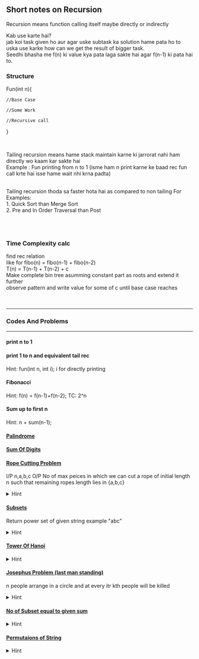 ## Short notes on Recursion


Recursion means function calling itself maybe directly or indirectly <br>

Kab use karte hai? <br>
jab koi task given ho aur agar uske subtask ka solution hame pata ho to uska use karke how can we get the result of bigger task.
<br>
Seedhi bhasha me f(n) ki value kya pata laga sakte hai agar f(n-1) ki pata hai to.<br>

### Structure
Fun(int n){

    //Base Case

    //Some Work

    //Recursive call

}

<br>

Tailing recursion means hame stack maintain karne ki jarrorat nahi ham directly wo kaam kar sakte hai 
<br>
Example : Fun printing from n to 1 (isme ham n print karne ke baad rec fun call krte hai isse hame wait nhi krna padta)<br>

<br>
Tailing recursion thoda sa faster hota hai as compared to non tailing For Examples: <br>
1. Quick Sort than Merge Sort <br>
2. Pre and In Order Traversal than Post<br>

<br><br>

### Time Complexity calc<br>
find rec relation <br>
like for fibo(n) = fibo(n-1) + fibo(n-2) <br>
T(n) = T(n-1) + T(n-2) + c <br>
Make complete bin tree asumming constant part as roots and extend it further <br>
observe pattern and write value for some of c until base case reaches<br><br><br>


--- 
### Codes And Problems<br>
--- 

#### print n to 1
#### print 1 to n and equivalent tail rec 
Hint: fun(int n, int i); i for directly printing<br>
#### Fibonacci
Hint: f(n) = f(n-1)+f(n-2); TC: 2^n<br>
#### Sum up to first n
Hint: n + sum(n-1);

#### [Palindrome](codes/Recursion/PalindromeRCrsn.cpp)

#### [Sum Of Digits](codes/Recursion/SumOfDigitsRcrsn.cpp)

#### [Rope Cutting Problem](codes/Recursion/RopeCuttingRcrsn.cpp)


I/P n,a,b,c 
O/P No of max peices in which we can cut a rope of initial length n such that remaining ropes length lies in {a,b,c} 

<details>
<summary>Hint</summary>

    Base Case n==0 return 0; And n<0 return -1;
    ways(n,a,b,c) will call 
    res = max of the three ways (n-a,a,b,c), (n-b,a,b,c) and (n-c,a,b,c) 
    if all will return -1 then cuts are invalid simply return -1;
    return 1 + res;
</details>

#### [Subsets](codes/Recursion/SubsetRcrsn.cpp)
Return power set of given string example "abc" 

<details>
<summary>Hint</summary>

    Two rec calls for subset(str,newstr,i)
    First: subset(str,newstr,i+1);
    Second: subset(str,newstr+str[i],i+1)
</details>

#### [Tower Of Hanoi](codes/Recursion/TowerOfHanoi.cpp)
<details>
<summary>Hint</summary>
<br>

    Hint: Fun is(n,src,hlp,dst)
    BaseCase: if(n == 1) print src to dst

    Two rec call 
    First: first move from src to hlp using dst
    Between this print src to dst;
    Second: move from hlp to dst using src

    T(n) = 2T(n-1) + c
</details>

#### [Josephus Problem (last man standing)](codes/Recursion/JosephusCircle.cpp)
n people arrange in a circle and at every itr kth people will be killed <br>
<details>
<summary>Hint</summary>

    Hint: Sol for 0 based indexing think if chote part ka soln pata hai to bade part ka kaise nikale 
    //BaseCase If n == 1 matlab ek hi hai 0 wala 
    {F(n,k) = [F(n-1)+k]%n} 
</details>

#### [No of Subset equal to given sum](codes/Recursion/EqualSumSubsets.cpp)
<details>
<summary>Hint</summary>


    Hint: Alag Alag subset banaane se accha ek su, variable leke chalo
    f(v,k,i,sum) will call with ctr = sum + sum+v[i]
    //BaseCase when i == v.size() return sum == k?1:0;
</details>

#### [Permutaions of String ](codes/Recursion/PermutationsOfString.cpp)
<details>
<summary>Hint</summary>

    Halke me mat lena bawa 
    Age wale ko fix krte jo bache honge unhe permute fun sambhal lega 
    rec function k andar loop bhi hoga 
    f(str,i){
    if(i == str.size()-1) print str return;

    for(j = i to str.size()){
            swap(str[i],str[j])
            permute(str,i+1)
            swap(str[i],str[j])
    }
    }
    isko samajh dalaa to life jhingalalaa
</details>

